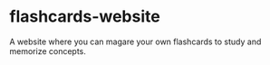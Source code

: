 # flashcards-website
A website where you can magare your own flashcards to study and memorize concepts. 

